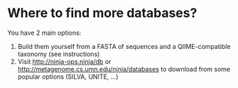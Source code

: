 # Where to find more databases?
You have 2 main options: 

1. Build them yourself from a FASTA of sequences and a QIIME-compatible taxonomy (see instructions)
2. Visit http://ninja-ops.ninja/db or http://metagenome.cs.umn.edu/ninja/databases to download from some popular options (SILVA, UNITE, ...)
